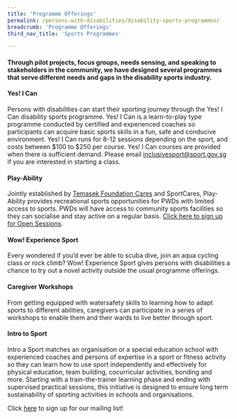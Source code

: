 ```yaml
---
title: 'Programme Offerings'
permalink: /persons-with-disabilities/disability-sports-programmes/
breadcrumb: 'Programme Offerings'
third_nav_title: 'Sports Programmes'

---
```



#### Through pilot projects, focus groups, needs sensing, and speaking to stakeholders in the community, we have designed several programmes that serve different needs and gaps in the disability sports industry. 

#### Yes! I Can
Persons with disabilities can start their sporting journey through the Yes! I Can disability sports programme. Yes! I Can is a learn-to-play type programme conducted by certified and experienced coaches so participants can acquire basic sports skills in a fun, safe and conducive environment. Yes! I Can runs for 8-12 sessions depending on the sport, and costs between $100 to $250 per course. Yes! I Can courses are provided when there is sufficient demand. Please email inclusivesport@sport.gov.sg if you are interested in starting a class. 

#### Play-Ability
Jointly established by [Temasek Foundation Cares](https://www.temasekfoundation-cares.org.sg/) and SportCares, Play-Ability provides recreational sports opportunities for PWDs with limited access to sports. PWDs will have access to community sports facilities so they can socialise and stay active on a regular basis. [Click here to sign up for Open Sessions](https://form.gov.sg/#!/5e09b112165a2e00116969c5).

#### Wow! Experience Sport
Every wondered if you’d ever be able to scuba dive, join an aqua cycling class or rock climb? Wow! Experience Sport gives persons with disabilities a chance to try out a novel activity outside the usual
programme offerings. 

#### Caregiver Workshops
From getting equipped with watersafety skills to learning how to adapt sports to different abilities, caregivers can participate in a series of workshops to enable them and their wards to live better through sport.

#### Intro to Sport
Intro a Sport matches an organisation or a special education school with experienced coaches and persons of expertise in a sport or fitness activity so they can learn how to use sport independently and effectively for physical education, team building, cocurricular activities, bonding and more. Starting with a train-the-trainer learning phase and ending with supervised practical sessions, this initiative is designed to ensure long term sustainability of sporting activities in schools and organisations.

Click [here](http://bit.ly/inclusivesportsg) to sign up for our mailing list!
